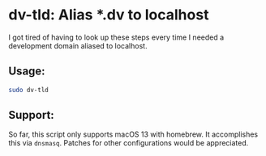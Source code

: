 dv-tld: Alias *.dv to localhost
===============================

I got tired of having to look up these steps every time I needed a development domain aliased to
localhost.

Usage:
------
```bash
sudo dv-tld
```

Support:
--------

So far, this script only supports macOS 13 with homebrew.  It accomplishes this via `dnsmasq`.
Patches for other configurations would be appreciated.
